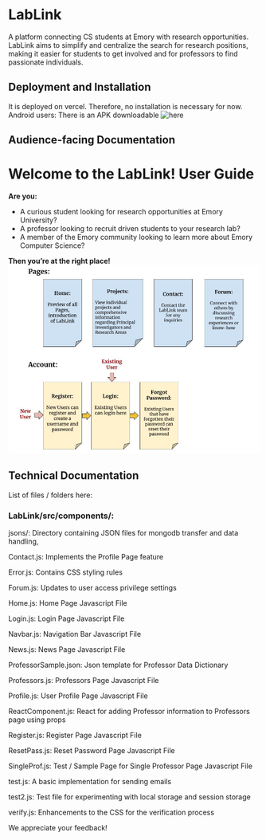 # LabLink
A platform connecting CS students at Emory with research opportunities. LabLink aims to simplify and centralize the search for research positions, making it easier for students to get involved and for professors to find passionate individuals.

## Deployment and Installation

It is deployed on vercel. Therefore, no installation is necessary for now. 
Android users: There is an APK downloadable ![here](https://www.upload-apk.com/en/1ggwF4ZCCwGOYzA)
## Audience-facing Documentation
# Welcome to the LabLink! User Guide

**Are you:**
- A curious student looking for research opportunities at Emory University?
- A professor looking to recruit driven students to your research lab?
- A member of the Emory community looking to learn more about Emory Computer Science?

**Then you’re at the right place!**
![Example Image](public/images/CS_370_User_Documentation.jpg)


## Technical Documentation

List of files / folders here:
### LabLink/src/components/:
jsons/: Directory containing JSON files for mongodb transfer and data handling, 

Contact.js: Implements the Profile Page feature

Error.js: Contains CSS styling rules

Forum.js: Updates to user access privilege settings

Home.js: Home Page Javascript File 

Login.js: Login Page Javascript File

Navbar.js: Navigation Bar Javascript File 

News.js: News Page Javascript File 

ProfessorSample.json: Json template for Professor Data Dictionary

Professors.js: Professors Page Javascript File 

Profile.js: User Profile Page Javascript File

ReactComponent.js: React for adding Professor information to Professors page using props

Register.js: Register Page Javascript File 

ResetPass.js:  Reset Password Page Javascript File 

SingleProf.js: Test / Sample Page for Single Professor Page Javascript File 

test.js: A basic implementation for sending emails

test2.js: Test file for experimenting with local storage and session storage

verify.js: Enhancements to the CSS for the verification process

We appreciate your feedback!

